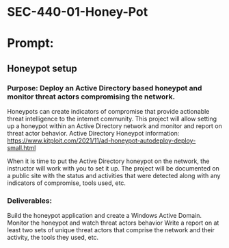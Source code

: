 # SEC-440-01-Honey-Pot

# Prompt:
## Honeypot setup

### Purpose: Deploy an Active Directory based honeypot and monitor threat actors compromising the network.

Honeypots can create indicators of compromise that provide actionable threat intelligence to the internet community.  This project will allow setting up a honeypot within an Active Directory network and monitor and report on threat actor behavior.  Active Directory Honeypot information: https://www.kitploit.com/2021/11/ad-honeypot-autodeploy-deploy-small.html

When it is time to put the Active Directory honeypot on the network, the instructor will work with you to set it up.  The project will be documented on a public site with the status and activities that were detected along with any indicators of compromise, tools used, etc.

### Deliverables:  

Build the honeypot application and create a Windows Active Domain.
Monitor the honeypot and watch threat actors behavior
Write a report on at least two sets of unique threat actors that comprise the network and their activity, the tools they used, etc.
